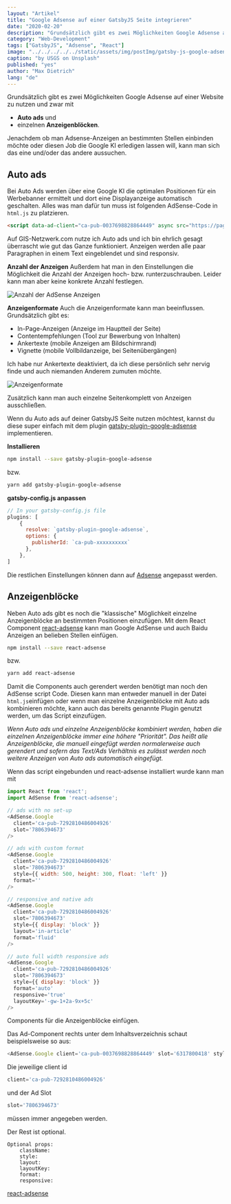 ```yaml
---
layout: "Artikel"
title: "Google Adsense auf einer GatsbyJS Seite integrieren"
date: "2020-02-20"
description: "Grundsätzlich gibt es zwei Möglichkeiten Google Adsense auf einer Website zu nutzen und zwar mit Auto ads und einzelnen Anzeigenblöcken. Jenachdem ob man Adsense-Anzeigen an bestimmten Stellen einbinden möchte oder diesen Job die Google KI erledigen lassen will, kann man sich das eine und/oder das andere aussuchen."
category: "Web-Development"
tags: ["GatsbyJS", "Adsense", "React"]
image: "../../../../../static/assets/img/postImg/gatsby-js-google-adsense.jpg"
caption: "by USGS on Unsplash"
published: "yes"
author: "Max Dietrich"
lang: "de"
---
```


Grundsätzlich gibt es zwei Möglichkeiten Google Adsense auf einer Website zu nutzen und zwar mit 
+ **Auto ads** und
+ einzelnen **Anzeigenblöcken**.

Jenachdem ob man Adsense-Anzeigen an bestimmten Stellen einbinden möchte oder diesen Job die Google KI erledigen lassen will, kann man sich das eine und/oder das andere aussuchen.


## Auto ads

Bei Auto Ads werden über eine Google KI die optimalen Positionen für ein Werbebanner ermittelt und dort eine Displayanzeige automatisch geschalten. Alles was man dafür tun muss ist folgenden AdSense-Code in ```html.js``` zu platzieren.
```html
<script data-ad-client="ca-pub-0037698828864449" async src="https://pagead2.googlesyndication.com/pagead/js/adsbygoogle.js"></script>
```
Auf GIS-Netzwerk.com nutze ich Auto ads und ich bin ehrlich gesagt überrascht wie gut das Ganze funktioniert. 
Anzeigen werden alle paar Paragraphen in einem Text eingeblendet und sind responsiv.

**Anzahl der Anzeigen**
Außerdem hat man in den Einstellungen die Möglichkeit die Anzahl der Anzeigen hoch- bzw. runterzuschrauben.
Leider kann man aber keine konkrete Anzahl festlegen.

![Anzahl der AdSense Anzeigen](anzahl_der_anzeigen.png "Anzahl der AdSense Anzeigen")

**Anzeigenformate**
Auch die Anzeigenformate kann man beeinflussen.
Grundsätzlich gibt es:
+ In-Page-Anzeigen (Anzeige im Hauptteil der Seite)
+ Contentempfehlungen (Tool zur Bewerbung von Inhalten)
+ Ankertexte (mobile Anzeigen am Bildschirmrand)
+ Vignette (mobile Vollbildanzeige, bei Seitenübergängen)

Ich habe nur Ankertexte deaktiviert, da ich diese persönlich sehr nervig finde und auch niemanden Anderem zumuten möchte.

![Anzeigenformate](anzeigenformate.png "Anzeigenformate")

Zusätzlich kann man auch einzelne Seitenkomplett von Anzeigen ausschließen.

Wenn du Auto ads auf deiner GatsbyJS Seite nutzen möchtest, kannst du diese super einfach mit dem plugin [gatsby-plugin-google-adsense](https://www.gatsbyjs.org/packages/gatsby-plugin-google-adsense/ "gatsby-plugin-google-adsense") implementieren.

**Installieren**
```bash
npm install --save gatsby-plugin-google-adsense
```
bzw.
```bash
yarn add gatsby-plugin-google-adsense
```
**gatsby-config.js anpassen**
```js
// In your gatsby-config.js file
plugins: [
    {
      resolve: `gatsby-plugin-google-adsense`,
      options: {
        publisherId: `ca-pub-xxxxxxxxxx`
      },
    },
]
```
Die restlichen Einstellungen können dann auf [Adsense](https://www.google.com/adsense/ "Adsense") angepasst werden.

## Anzeigenblöcke
Neben Auto ads gibt es noch die "klassische" Möglichkeit einzelne Anzeigenblöcke an bestimmten Positionen einzufügen.
Mit dem React Component [react-adsense](https://github.com/hustcc/react-adsense "react-adsense") kann man Google AdSense und auch Baidu Anzeigen an belieben Stellen einfügen.
```bash
npm install --save react-adsense
```
bzw.
```bash
yarn add react-adsense
```

Damit die Components auch gerendert werden benötigt man noch den AdSense script Code. Diesen kann man entweder manuell in der Datei ```html.js```einfügen oder wenn man einzelne Anzeigenblöcke mit Auto ads kombinieren möchte, kann auch das bereits genannte Plugin genutzt werden, um das Script einzufügen.

_Wenn Auto ads und einzelne Anzeigenblöcke kombiniert werden, haben die einzelnen Anzeigenblöcke immer eine höhere "Priorität". Das heißt alle Anzeigenblöcke, die manuell eingefügt werden normalerweise auch gerendert und sofern das Text/Ads Verhältnis es zulässt werden noch weitere Anzeigen von Auto ads automatisch eingefügt._

Wenn das script eingebunden und react-adsense installiert wurde kann man mit
```js
import React from 'react';
import AdSense from 'react-adsense';

// ads with no set-up
<AdSense.Google
  client='ca-pub-7292810486004926'
  slot='7806394673'
/>

// ads with custom format
<AdSense.Google
  client='ca-pub-7292810486004926'
  slot='7806394673'
  style={{ width: 500, height: 300, float: 'left' }}
  format=''
/>

// responsive and native ads
<AdSense.Google
  client='ca-pub-7292810486004926'
  slot='7806394673'
  style={{ display: 'block' }}
  layout='in-article'
  format='fluid'
/>

// auto full width responsive ads
<AdSense.Google
  client='ca-pub-7292810486004926'
  slot='7806394673'
  style={{ display: 'block' }}
  format='auto'
  responsive='true'
  layoutKey='-gw-1+2a-9x+5c'
/>
```
Components für die Anzeigenblöcke einfügen.

Das Ad-Component rechts unter dem Inhaltsverzeichnis schaut beispielsweise so aus:
```js
<AdSense.Google client='ca-pub-0037698828864449' slot='6317800418' style={{width:'300',height:'250'}}/>
```


Die jeweilige client id 
```js
client='ca-pub-7292810486004926'
``` 
und der Ad Slot 
```js
slot='7806394673'
```
müssen immer angegeben werden.

Der Rest ist optional.
```
Optional props:
    className:
    style:
    layout:
    layoutKey:
    format:
    responsive:
```

[react-adsense](https://github.com/hustcc/react-adsense "react-adsense")